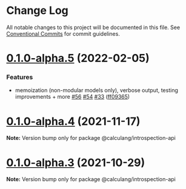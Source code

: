 # Change Log

All notable changes to this project will be documented in this file.
See [Conventional Commits](https://conventionalcommits.org) for commit guidelines.

# [0.1.0-alpha.5](https://github.com/calculang/calculang/compare/v0.1.0-alpha.4...v0.1.0-alpha.5) (2022-02-05)


### Features

* memoization (non-modular models only), verbose output, testing improvements + more [#56](https://github.com/calculang/calculang/issues/56) [#54](https://github.com/calculang/calculang/issues/54) [#33](https://github.com/calculang/calculang/issues/33) ([ff09365](https://github.com/calculang/calculang/commit/ff0936516fc0ed8cca011042bb657752a902d01c))






# [0.1.0-alpha.4](https://github.com/calculang/calculang/compare/v0.1.0-alpha.3...v0.1.0-alpha.4) (2021-11-17)

**Note:** Version bump only for package @calculang/introspection-api






# [0.1.0-alpha.3](https://github.com/calculang/calculang/compare/v0.1.0-alpha.2...v0.1.0-alpha.3) (2021-10-29)

**Note:** Version bump only for package @calculang/introspection-api
